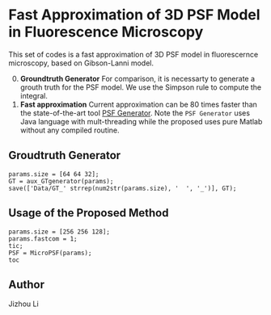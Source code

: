 Fast Approximation of 3D PSF Model in Fluorescence Microscopy
=============

This set of codes is a fast approximation of 3D PSF model in fluorescernce microscopy, based on Gibson-Lanni model.

0. **Groundtruth Generator** For comparison, it is necessarty to generate a grouth truth for the PSF model. We use the Simpson rule to compute the integral. 
0. **Fast approximation** Current approximation can be 80 times faster than the state-of-the-art tool [PSF Generator](bigwww.epfl.ch/algorithms/psfgenerator/). 
    Note the `PSF Generator` uses Java language with mult-threading while the proposed uses pure Matlab without any compiled routine.

Groudtruth Generator
-------

```
params.size = [64 64 32];
GT = aux_GTgenerator(params);
save(['Data/GT_' strrep(num2str(params.size), '  ', '_')], GT);
```

Usage of the Proposed Method
-----------

```
params.size = [256 256 128];
params.fastcom = 1;
tic;
PSF = MicroPSF(params);
toc
```

Author
------------

Jizhou Li
